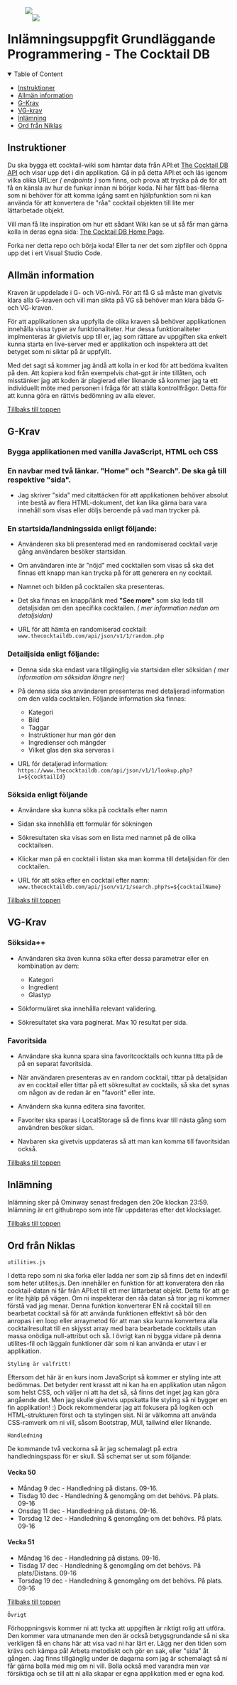 <figure style="position: relative;">
<image src="logo.png" style="position: absolute; top: 1rem; left: 1rem;">
<image src="https://external-content.duckduckgo.com/iu/?u=https%3A%2F%2Fwww.themixer.com%2Fen-uk%2Fwp-content%2Fuploads%2Fsites%2F3%2F2022%2F07%2F240.US_What-are-the-6-Basic-Cocktails_Canva_MAETwXrV7rQ-the-rose-exotic-cocktails-and-fruits-on-pink-760x380.jpg&f=1&nofb=1&ipt=36148d1ede41d055b08a01be00158852736477beeec8eabc97f38ff1edb8bcf0&ipo=images">
</figure>

# Inlämningsuppgfit Grundläggande Programmering - The Cocktail DB

<details open>
  <summary>Table of Content</summary>

- [Instruktioner](#instruktioner)
- [Allmän information](#allmän-information)
- [G-Krav](#g-krav)
- [VG-krav](#vg-krav)
- [Inlämning](#inlämning)
- [Ord från Niklas](#ord-från-niklas)

</details>

## Instruktioner

Du ska bygga ett cocktail-wiki som hämtar data från API:et [The Cocktail DB API](https://www.thecocktaildb.com/api.php) och visar upp det i din applikation. Gå in på detta API:et och läs igenom vilka olika URL:er _( endpoints )_ som finns, och prova att trycka på de för att få en känsla av hur de funkar innan ni börjar koda. Ni har fått bas-filerna som ni behöver för att komma igång samt en hjälpfunktion som ni kan använda för att konvertera de "råa" cocktail objekten till lite mer lättarbetade objekt.

Vill man få lite inspiration om hur ett sådant Wiki kan se ut så får man gärna kolla in deras egna sida: [The Cocktail DB Home Page](https://www.thecocktaildb.com/).

Forka ner detta repo och börja koda! Eller ta ner det som zipfiler och öppna upp det i ert Visual Studio Code.

## Allmän information

Kraven är uppdelade i G- och VG-nivå. För att få G så måste man givetvis klara alla G-kraven och vill man sikta på VG så behöver man klara båda G- och VG-kraven.

För att applikationen ska uppfylla de olika kraven så behöver applikationen innehålla vissa typer av funktionaliteter. Hur dessa funktionaliteter implmenteras är givietvis upp till er, jag som rättare av uppgiften ska enkelt kunna starta en live-server med er applikation och inspektera att det betyget som ni siktar på är uppfyllt.

Med det sagt så kommer jag ändå att kolla in er kod för att bedöma kvaliten på den. Att kopiera kod från exempelvis chat-gpt är inte tillåten, och misstänker jag att koden är plagierad eller liknande så kommer jag ta ett individuellt möte med personen i fråga för att ställa kontrollfrågor. Detta för att kunna göra en rättvis bedömning av alla elever.

[Tillbaks till toppen](#inlämningsuppgfit-grundläggande-programmering---the-cocktail-db)

## G-Krav

### Bygga applikationen med vanilla JavaScript, HTML och CSS

### En navbar med två länkar. "Home" och "Search". De ska gå till respektive "sida".

- Jag skriver "sida" med citattäcken för att applikationen behöver absolut inte bestå av flera HTML-dokument, det kan lika gärna bara vara innehåll som visas eller döljs beroende på vad man trycker på.

### En startsida/landningssida enligt följande:

- Använderen ska bli presenterad med en randomiserad cocktail varje gång användaren besöker startsidan.

- Om användaren inte är "nöjd" med cocktailen som visas så ska det finnas ett knapp man kan trycka på för att generera en ny cocktail.

- Namnet och bilden på cocktailen ska presenteras.

- Det ska finnas en knapp/länk med **"See more"** som ska leda till detaljsidan om den specifika cocktailen. _( mer information nedan om detaljsidan)_

- URL för att hämta en randomiserad cocktail: `www.thecocktaildb.com/api/json/v1/1/random.php`

### Detailjsida enligt följande:

- Denna sida ska endast vara tillgänglig via startsidan eller söksidan _( mer information om söksidan längre ner)_

- På denna sida ska användaren presenteras med detaljerad information om den valda cocktailen. Följande information ska finnas:

  - Kategori
  - Bild
  - Taggar
  - Instruktioner hur man gör den
  - Ingredienser och mängder
  - Vilket glas den ska serveras i

- URL för detaljerad information: `https://www.thecocktaildb.com/api/json/v1/1/lookup.php?i=${cocktailId}`

### Söksida enligt följande

- Användare ska kunna söka på cocktails efter namn

- Sidan ska innehålla ett formulär för sökningen

- Sökresultaten ska visas som en lista med namnet på de olika cocktailsen.

- Klickar man på en cocktail i listan ska man komma till detaljsidan för den cocktailen.

- URL för att söka efter en cocktail efter namn: `www.thecocktaildb.com/api/json/v1/1/search.php?s=${cocktailName}
`

[Tillbaks till toppen](#inlämningsuppgfit-grundläggande-programmering---the-cocktail-db)

## VG-Krav

### Söksida++

- Användaren ska även kunna söka efter dessa parametrar eller en kombination av dem:

  - Kategori
  - Ingredient
  - Glastyp

- Sökformuläret ska innehålla relevant validering.

- Sökresultatet ska vara paginerat. Max 10 resultat per sida.

### Favoritsida

- Användare ska kunna spara sina favoritcocktails och kunna titta på de på en separat favoritsida.

- När användaren presenteras av en random cocktail, tittar på detaljsidan av en cocktail eller tittar på ett sökresultat av cocktails, så ska det synas om någon av de redan är en "favorit" eller inte.

- Användern ska kunna editera sina favoriter.

- Favoriter ska sparas i LocalStorage så de finns kvar till nästa gång som användren besöker sidan.

- Navbaren ska givetvis uppdateras så att man kan komma till favoritsidan också.

[Tillbaks till toppen](#inlämningsuppgfit-grundläggande-programmering---the-cocktail-db)

## Inlämning

Inlämning sker på Ominway senast fredagen den 20e klockan 23:59. Inlämning är ert githubrepo som inte får uppdateras efter det klockslaget.

[Tillbaks till toppen](#inlämningsuppgfit-grundläggande-programmering---the-cocktail-db)

## Ord från Niklas

`utilities.js`

I detta repo som ni ska forka eller ladda ner som zip så finns det en indexfil som heter utilites.js. Den innehåller en funktion för att konveratera den råa cocktail-datan ni får från API:et till ett mer lättarbetat objekt. Detta för att ge er lite hjälp på vägen. Om ni inspekterar den råa datan så tror jag ni kommer förstå vad jag menar. Denna funktion konverterar EN rå cocktail till en bearbetat cocktail så för att använda funktionen effektivt så bör den anropas i en loop eller arraymetod för att man ska kunna konvertera alla cocktailresultat till en skjysst array med bara bearbetade cocktails utan massa onödiga null-attribut och så. I övrigt kan ni bygga vidare på denna utilites-fil och läggain funktioner där som ni kan använda er utav i er applikation.

`Styling är valfritt!`

Eftersom det här är en kurs inom JavaScript så kommer er styling inte att bedömmas. Det betyder rent krasst att ni kan ha en applikation utan någon som helst CSS, och väljer ni att ha det så, så finns det inget jag kan göra angående det. Men jag skulle givetvis uppskatta lite styling så ni bygger en fin applikation! :) Dock rekommenderar jag att fokusera på logiken och HTML-strukturen först och ta stylingen sist. Ni är välkomna att använda CSS-ramverk om ni vill, såsom Bootstrap, MUI, tailwind eller liknande.

`Handledning`

De kommande två veckorna så är jag schemalagt på extra handledningspass för er skull. Så schemat ser ut som följande:

#### Vecka 50

- Måndag 9 dec - Handledning på distans. 09-16.
- Tisdag 10 dec - Handledning & genomgång om det behövs. På plats. 09-16
- Onsdag 11 dec - Handledning på distans. 09-16.
- Torsdag 12 dec - Handledning & genomgång om det behövs. På plats. 09-16 

#### Vecka 51

- Måndag 16 dec - Handledning på distans. 09-16.
- Tisdag 17 dec - Handledning & genomgång om det behövs. På plats/Distans. 09-16
- Torsdag 19 dec - Handledning & genomgång om det behövs. På plats. 09-16

[Tillbaks till toppen](#inlämningsuppgfit-grundläggande-programmering---the-cocktail-db)

`Övrigt`

Förhoppningsvis kommer ni att tycka att uppgiften är riktigt rolig att utföra. Den kommer vara utmanande men den är också betygsgrundande så ni ska verkligen få en chans här att visa vad ni har lärt er. Lägg ner den tiden som krävs och kämpa på! Arbeta metodiskt och gör en sak, eller "sida" åt gången. Jag finns tillgänglig under de dagarna som jag är schemalagt så ni får gärna bolla med mig om ni vill. Bolla också med varandra men var försiktiga och se till att ni alla skapar er egna applikation med er egna kod.
